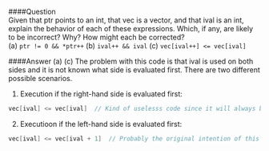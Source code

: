 ####Question  
Given that ptr points to an int, that vec is a vector<int>, and that ival is an int, explain the behavior of each of these expressions. Which, if any, are likely to be incorrect? Why? How might each be corrected?  
(a) `ptr != 0 && *ptr++`
(b) `ival++ && ival`
(c) `vec[ival++] <= vec[ival]`

####Answer
(a) 
(c) The problem with this code is that ival is used on both sides and it is not known what side is evaluated first. There are two different possible scenarios.  

1. Execution if the right-hand side is evaluated first:  
```cpp
vec[ival] <= vec[ival]  // Kind of uselesss code since it will always be true.
```

2. Executioon if the left-hand side is evaluated first:
```cpp
vec[ival] <= vec[ival + 1]  // Probably the original intention of this code.  
```
